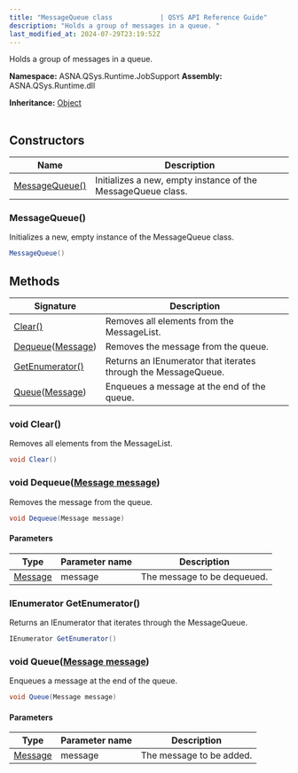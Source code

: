 ```yaml
---
title: "MessageQueue class            | QSYS API Reference Guide"
description: "Holds a group of messages in a queue. "
last_modified_at: 2024-07-29T23:19:52Z
---
```


Holds a group of messages in a queue.

**Namespace:** ASNA.QSys.Runtime.JobSupport
**Assembly:** ASNA.QSys.Runtime.dll

**Inheritance:** [Object](https://docs.microsoft.com/en-us/dotnet/api/system.object)
<br>
<br>

## Constructors

| Name | Description |
| --- | --- |
| [MessageQueue()](#messagequeue) | Initializes a new, empty instance of the MessageQueue class.

### MessageQueue()

Initializes a new, empty instance of the MessageQueue class.

```cs
MessageQueue()
```

## Methods

| Signature | Description |
| --- | --- |
| [Clear()](#void-clear) | Removes all elements from the MessageList.
| [Dequeue](#void-dequeuemessage-message)([Message](/reference/runtime/qsys-runtime-job-support/message.html)) | Removes the message from the queue.
| [GetEnumerator()](#ienumerator-getenumerator) | Returns an IEnumerator that iterates through the MessageQueue.
| [Queue](#void-queuemessage-message)([Message](/reference/runtime/qsys-runtime-job-support/message.html)) | Enqueues a message at the end of the queue.

### void Clear()

Removes all elements from the MessageList.

```cs
void Clear()
```

### void Dequeue([Message message](/reference/runtime/qsys-runtime-job-support/message.html))

Removes the message from the queue.

```cs
void Dequeue(Message message)
```

#### Parameters

| Type | Parameter name | Description
| --- | --- | ---
| [Message](/reference/runtime/qsys-runtime-job-support/message.html) | message | The message to be dequeued.

### IEnumerator GetEnumerator()

Returns an IEnumerator that iterates through the MessageQueue.

```cs
IEnumerator GetEnumerator()
```

### void Queue([Message message](/reference/runtime/qsys-runtime-job-support/message.html))

Enqueues a message at the end of the queue.

```cs
void Queue(Message message)
```

#### Parameters

| Type | Parameter name | Description
| --- | --- | ---
| [Message](/reference/runtime/qsys-runtime-job-support/message.html) | message | The message to be added.

